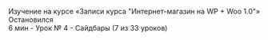 Изучение на курсе «Записи курса "Интернет-магазин на WP + Woo 1.0"»   
  Остановился  
    6 мин - Урок № 4 - Сайдбары (7 из 33 уроков)   